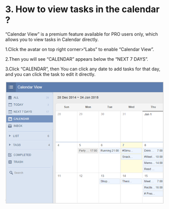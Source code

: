 # 3. How to view tasks in the calendar ?
“Calendar View” is a premium feature available for PRO users only, which allows you to view tasks in Calendar directly.

1.Click the avatar on top right corner>“Labs” to enable “Calendar View”.

2.Then you will see “CALENDAR” appears below the “NEXT 7 DAYS”.

3.Click “CALENDAR”, then You can click any date to add tasks for that day, and you can click the task to edit it directly.

![](../images/image1.10.3W.png)
